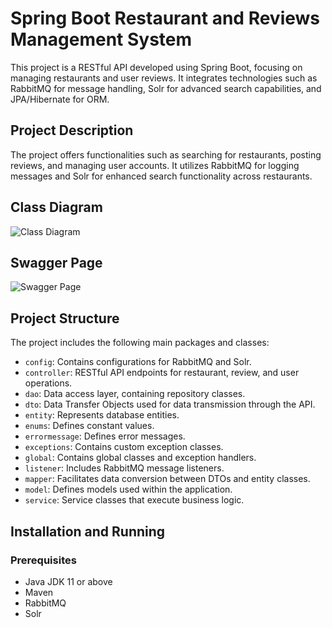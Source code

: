 # Spring Boot Restaurant and Reviews Management System

This project is a RESTful API developed using Spring Boot, focusing on managing restaurants and user reviews. It integrates technologies such as RabbitMQ for message handling, Solr for advanced search capabilities, and JPA/Hibernate for ORM.

## Project Description

The project offers functionalities such as searching for restaurants, posting reviews, and managing user accounts. It utilizes RabbitMQ for logging messages and Solr for enhanced search functionality across restaurants.

## Class Diagram

![Class Diagram](/Screenshot_2024-03-17_143750.png)

## Swagger Page

![Swagger Page](/Screenshot_2024-03-16_205755.png)

## Project Structure

The project includes the following main packages and classes:

- `config`: Contains configurations for RabbitMQ and Solr.
- `controller`: RESTful API endpoints for restaurant, review, and user operations.
- `dao`: Data access layer, containing repository classes.
- `dto`: Data Transfer Objects used for data transmission through the API.
- `entity`: Represents database entities.
- `enums`: Defines constant values.
- `errormessage`: Defines error messages.
- `exceptions`: Contains custom exception classes.
- `global`: Contains global classes and exception handlers.
- `listener`: Includes RabbitMQ message listeners.
- `mapper`: Facilitates data conversion between DTOs and entity classes.
- `model`: Defines models used within the application.
- `service`: Service classes that execute business logic.

## Installation and Running

### Prerequisites

- Java JDK 11 or above
- Maven
- RabbitMQ
- Solr
